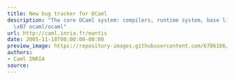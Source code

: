 ```yaml
---
title: New bug tracker for OCaml
description: "The core OCaml system: compilers, runtime system, base libraries - Issues
  \xB7 ocaml/ocaml"
url: http://caml.inria.fr/mantis
date: 2005-11-18T00:00:00-00:00
preview_image: https://repository-images.githubusercontent.com/6786166/88c78500-1ad7-11eb-850f-1f6a1a012d47
authors:
- Caml INRIA
source:
---
```



